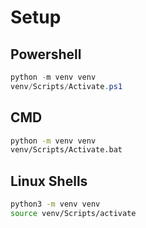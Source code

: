 # Setup

## Powershell
```powershell
python -m venv venv
venv/Scripts/Activate.ps1
```

## CMD
```cmd
python -m venv venv
venv/Scripts/Activate.bat
```

## Linux Shells
```sh
python3 -m venv venv
source venv/Scripts/activate
```